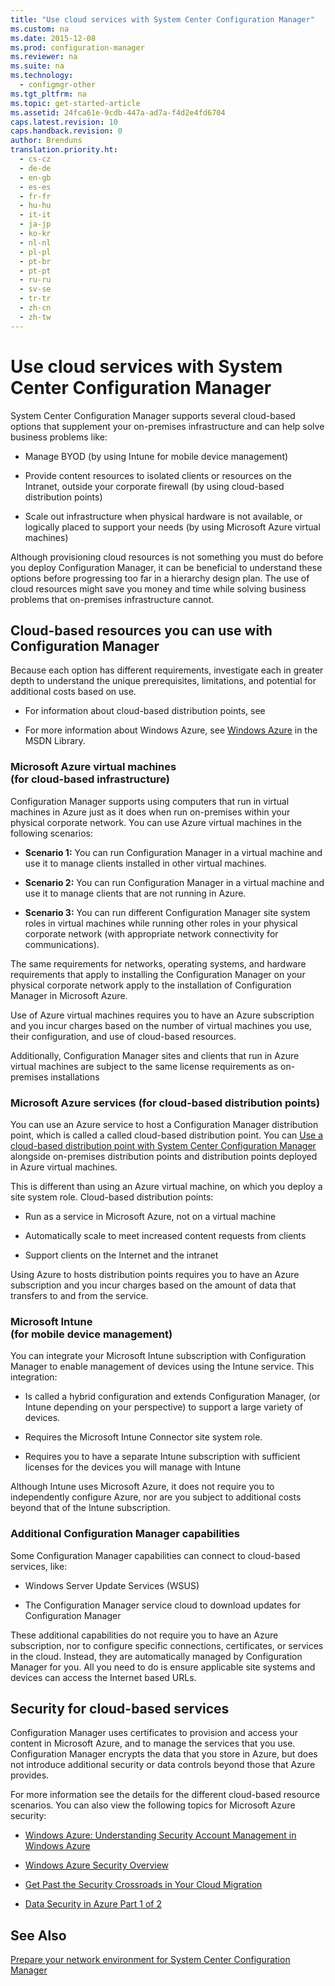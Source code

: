 ```yaml
---
title: "Use cloud services with System Center Configuration Manager"
ms.custom: na
ms.date: 2015-12-08
ms.prod: configuration-manager
ms.reviewer: na
ms.suite: na
ms.technology: 
  - configmgr-other
ms.tgt_pltfrm: na
ms.topic: get-started-article
ms.assetid: 24fca61e-9cdb-447a-ad7a-f4d2e4fd6704
caps.latest.revision: 10
caps.handback.revision: 0
author: Brenduns
translation.priority.ht: 
  - cs-cz
  - de-de
  - en-gb
  - es-es
  - fr-fr
  - hu-hu
  - it-it
  - ja-jp
  - ko-kr
  - nl-nl
  - pl-pl
  - pt-br
  - pt-pt
  - ru-ru
  - sv-se
  - tr-tr
  - zh-cn
  - zh-tw
---
```

# Use cloud services with System Center Configuration Manager
System Center Configuration Manager supports several cloud-based options that supplement your on-premises infrastructure and can help solve business problems like:  
  
-   Manage BYOD (by using Intune for mobile device management)  
  
-   Provide content resources to isolated clients or resources on the Intranet, outside your corporate firewall (by using cloud-based distribution points)  
  
-   Scale out infrastructure when physical hardware is not available, or logically placed to support your needs (by using Microsoft Azure virtual machines)  
  
 Although provisioning cloud resources is not something you must do before you deploy Configuration Manager, it can be beneficial to understand these options before progressing too far in a hierarchy design plan. The use of cloud resources might save you money and time while solving business problems that on-premises infrastructure cannot.  
  
## Cloud-based resources you can use with Configuration Manager  
 Because each option has different requirements, investigate each in greater depth to understand the unique prerequisites, limitations, and potential for additional costs based on use.  
  
-   For information about cloud-based distribution points, see  
  
-   For more information about Windows Azure, see [Windows Azure](http://go.microsoft.com/fwlink/p/?LinkId=262965) in the MSDN Library.  
  
### Microsoft Azure virtual machines<br />(for cloud-based infrastructure)  
 Configuration Manager supports using computers that run in virtual machines in Azure just as it does when run on-premises within your physical corporate network. You can use Azure virtual machines in the following scenarios:  
  
-   **Scenario 1:** You can run Configuration Manager in a virtual machine and use it to manage clients installed in other virtual machines.  
  
-   **Scenario 2:** You can run Configuration Manager in a virtual machine and use it to manage clients that are not running in Azure.  
  
-   **Scenario 3:** You can run different Configuration Manager site system roles in virtual machines while running other roles in your physical corporate network (with appropriate network connectivity for communications).  
  
 The same requirements for networks, operating   systems, and hardware requirements that apply to installing the Configuration Manager on your physical corporate network apply to the installation of Configuration Manager in Microsoft Azure.  
  
 Use of Azure virtual machines requires you to have an Azure subscription and you incur charges based on the number of virtual machines you use, their configuration, and use of cloud-based resources.  
  
 Additionally, Configuration Manager sites and clients that run in Azure virtual machines are subject to the same license requirements as on-premises installations  
  
### Microsoft Azure services (for cloud-based distribution points)  
 You can use an Azure service to host a Configuration Manager distribution point, which is called a called cloud-based distribution point.  You can [Use a cloud-based distribution point with System Center Configuration Manager](../../core/plan-design/hierarchy/use-a-cloud-based-distribution-point.md) alongside on-premises distribution points and distribution points deployed in Azure virtual machines.  
  
 This is different than using an Azure virtual machine, on which you deploy a site system role. Cloud-based distribution points:  
  
-   Run as a service in Microsoft Azure, not on a virtual machine  
  
-   Automatically scale to meet increased content requests from clients  
  
-   Support clients on the Internet and the intranet  
  
 Using Azure to hosts distribution points requires you to have an Azure subscription and you incur charges based on the amount of data that transfers to and from the service.  
  
### Microsoft Intune <br />(for mobile device management)  
 You can integrate your Microsoft Intune subscription with Configuration Manager to enable management of devices using the Intune service. This integration:  
  
-   Is called a hybrid configuration and extends Configuration Manager, (or Intune depending on your perspective) to support a large variety of devices.  
  
-   Requires the Microsoft Intune Connector site system role.  
  
-   Requires you to have a separate Intune subscription with sufficient licenses for the devices you will manage with Intune  
  
 Although Intune uses Microsoft Azure, it does not require you to independently configure Azure, nor are you subject to additional costs beyond that of the Intune subscription.  
  
### Additional Configuration Manager capabilities  
 Some Configuration Manager capabilities can connect to cloud-based services, like:  
  
-   Windows Server Update Services (WSUS)  
  
-   The Configuration Manager service cloud to download updates for Configuration Manager  
  
 These additional capabilities do not require you to have an Azure subscription, nor to configure specific connections, certificates, or services in the cloud. Instead, they are automatically managed by Configuration Manager for you.  All you need to do is ensure applicable site systems and devices can access the Internet based URLs.  
  
##  <a name="BKMK_CloudSec"></a> Security for cloud-based services  
 Configuration Manager uses certificates to provision and access your content in Microsoft Azure, and to manage the services that you use. Configuration Manager encrypts the data that you store in Azure, but does not introduce additional security or data controls beyond those that Azure provides.  
  
 For more information see the details for the different cloud-based resource scenarios. You can also view the following topics for Microsoft Azure security:  
  
-   [Windows Azure: Understanding Security Account Management in Windows Azure](http://go.microsoft.com/fwlink/p/?LinkId=262968)  
  
-   [Windows Azure Security Overview](http://go.microsoft.com/fwlink/p/?LinkId=262970)  
  
-   [Get Past the Security Crossroads in Your Cloud Migration](http://go.microsoft.com/fwlink/p/?LinkId=262971)  
  
-   [Data Security in Azure Part 1 of 2](http://go.microsoft.com/fwlink/p/?LinkId=262974)  
  
## See Also  
 [Prepare your network environment for System Center Configuration Manager](../Topic/Prepare%20your%20network%20environment%20for%20System%20Center%20Configuration%20Manager.md)